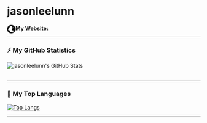 # jasonleelunn

[**My Website:** <img align="left" alt="My Personal Website" width="22px" src="https://raw.githubusercontent.com/iconic/open-iconic/master/svg/globe.svg" />][website]

---

### :zap: My GitHub Statistics

<img align="left" alt="jasonleelunn's GitHub Stats" src="https://github-readme-stats.vercel.app/api?username=jasonleelunn&show_icons=true&theme=dark&count_private=true&include_all_commits=true" />  
<br/><br/>

---

### :rocket: My Top Languages

[![Top Langs](https://github-readme-stats.vercel.app/api/top-langs/?username=jasonleelunn&layout=compact&langs_count=6&theme=dark)](https://github.com/anuraghazra/github-readme-stats)

---

[website]: https://jasonleelunn.github.io/react-personal-web-page/
